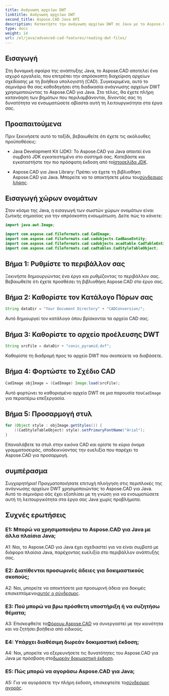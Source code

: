 ```yaml
---
title: Ανάγνωση αρχείων DWT
linktitle: Ανάγνωση αρχείων DWT
second_title: Aspose.CAD Java API
description: Κατακτήστε την ανάγνωση αρχείων DWT σε Java με το Aspose.CAD. Ακολουθήστε τον βήμα προς βήμα οδηγό μας για απρόσκοπτη ενσωμάτωση.
type: docs
weight: 14
url: /el/java/advanced-cad-features/reading-dwt-files/
---
```

## Εισαγωγή

Στη δυναμική σφαίρα της ανάπτυξης Java, το Aspose.CAD αποτελεί ένα ισχυρό εργαλείο, που επιτρέπει την απρόσκοπτη διαχείριση αρχείων σχεδίασης με τη βοήθεια υπολογιστή (CAD). Συγκεκριμένα, αυτό το σεμινάριο θα σας καθοδηγήσει στη διαδικασία ανάγνωσης αρχείων DWT χρησιμοποιώντας το Aspose.CAD για Java. Στο τέλος, θα έχετε πλήρη κατανόηση των βημάτων που περιλαμβάνονται, δίνοντάς σας τη δυνατότητα να ενσωματώσετε αβίαστα αυτή τη λειτουργικότητα στα έργα σας.

## Προαπαιτούμενα

Πριν ξεκινήσετε αυτό το ταξίδι, βεβαιωθείτε ότι έχετε τις ακόλουθες προϋποθέσεις:

- Java Development Kit (JDK): Το Aspose.CAD για Java απαιτεί ένα συμβατό JDK εγκατεστημένο στο σύστημά σας. Κατεβάστε και εγκαταστήστε την πιο πρόσφατη έκδοση από το[Ιστοσελίδα JDK](https://www.oracle.com/java/technologies/javase-downloads.html).

-  Aspose.CAD για Java Library: Πρέπει να έχετε τη βιβλιοθήκη Aspose.CAD για Java. Μπορείτε να το αποκτήσετε μέσω του[σύνδεσμος λήψης](https://releases.aspose.com/cad/java/).

## Εισαγωγή χώρων ονομάτων

Στον κόσμο της Java, η εισαγωγή των σωστών χώρων ονομάτων είναι ζωτικής σημασίας για την απρόσκοπτη ενσωμάτωση. Δείτε πώς το κάνετε:

```java
import java.awt.Image;

import com.aspose.cad.fileformats.cad.CadImage;
import com.aspose.cad.fileformats.cad.cadobjects.CadBaseEntity;
import com.aspose.cad.fileformats.cad.cadobjects.acadtable.CadTableEntity;
import com.aspose.cad.fileformats.cad.cadtables.CadStyleTableObject;
```

## Βήμα 1: Ρυθμίστε το περιβάλλον σας

Ξεκινήστε δημιουργώντας ένα έργο και ρυθμίζοντας το περιβάλλον σας. Βεβαιωθείτε ότι έχετε προσθέσει τη βιβλιοθήκη Aspose.CAD στο έργο σας.

## Βήμα 2: Καθορίστε τον Κατάλογο Πόρων σας

```java
String dataDir = "Your Document Directory" + "CADConversion/";
```

Αυτό δημιουργεί τον κατάλογο όπου βρίσκονται τα αρχεία CAD σας.

## Βήμα 3: Καθορίστε το αρχείο προέλευσης DWT

```java
String srcFile = dataDir + "conic_pyramid.dxf";
```

Καθορίστε τη διαδρομή προς το αρχείο DWT που σκοπεύετε να διαβάσετε.

## Βήμα 4: Φορτώστε το Σχέδιο CAD

```java
CadImage objImage = (CadImage) Image.load(srcFile);
```

 Αυτό φορτώνει το καθορισμένο αρχείο DWT σε μια παρουσία του`CadImage` για περαιτέρω επεξεργασία.

## Βήμα 5: Προσαρμογή στυλ

```java
for (Object style : objImage.getStyles()) {
    ((CadStyleTableObject) style).setPrimaryFontName("Arial");
}
```

Επαναλάβετε τα στυλ στην εικόνα CAD και ορίστε το κύριο όνομα γραμματοσειράς, αποδεικνύοντας την ευελιξία που παρέχει το Aspose.CAD για προσαρμογή.

## συμπέρασμα

Συγχαρητήρια! Πραγματοποιήσατε επιτυχή πλοήγηση στις περιπλοκές της ανάγνωσης αρχείων DWT χρησιμοποιώντας το Aspose.CAD για Java. Αυτό το σεμινάριο σάς έχει εξοπλίσει με τη γνώση για να ενσωματώσετε αυτή τη λειτουργικότητα στα έργα σας Java χωρίς προβλήματα.

## Συχνές ερωτήσεις

### Ε1: Μπορώ να χρησιμοποιήσω το Aspose.CAD για Java με άλλα πλαίσια Java;

A1: Ναι, το Aspose.CAD για Java έχει σχεδιαστεί για να είναι συμβατό με διάφορα πλαίσια Java, παρέχοντας ευελιξία στο περιβάλλον ανάπτυξής σας.

### Ε2: Διατίθενται προσωρινές άδειες για δοκιμαστικούς σκοπούς;

 A2: Ναι, μπορείτε να αποκτήσετε μια προσωρινή άδεια για δοκιμές επισκεπτόμενοι[αυτός ο σύνδεσμος](https://purchase.aspose.com/temporary-license/).

### Ε3: Πού μπορώ να βρω πρόσθετη υποστήριξη ή να συζητήσω θέματα;

 A3: Επισκεφθείτε το[Φόρουμ Aspose.CAD](https://forum.aspose.com/c/cad/19) να συνεργαστεί με την κοινότητα και να ζητήσει βοήθεια από ειδικούς.

### Ε4: Υπάρχει διαθέσιμη δωρεάν δοκιμαστική έκδοση;

 A4: Ναι, μπορείτε να εξερευνήσετε τις δυνατότητες του Aspose.CAD για Java με πρόσβαση στο[δωρεάν δοκιμαστική έκδοση](https://releases.aspose.com/).

### Ε5: Πώς μπορώ να αγοράσω Aspose.CAD για Java;

 A5: Για να αγοράσετε την πλήρη έκδοση, επισκεφτείτε το[σύνδεσμος αγοράς](https://purchase.aspose.com/buy).